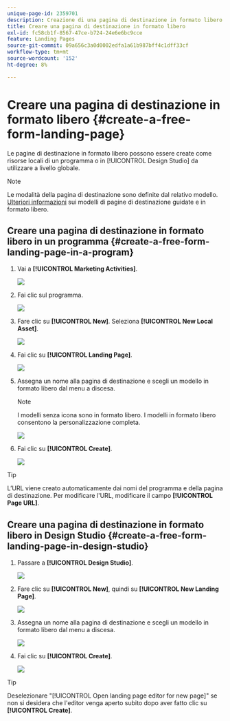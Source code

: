 ```yaml
---
unique-page-id: 2359701
description: Creazione di una pagina di destinazione in formato libero - Documentazione Marketo - Documentazione del prodotto
title: Creare una pagina di destinazione in formato libero
exl-id: fc58cb1f-8567-47ce-b724-24e6e6bc9cce
feature: Landing Pages
source-git-commit: 09a656c3a0d0002edfa1a61b987bff4c1dff33cf
workflow-type: tm+mt
source-wordcount: '152'
ht-degree: 8%

---
```


# Creare una pagina di destinazione in formato libero {#create-a-free-form-landing-page}

Le pagine di destinazione in formato libero possono essere create come risorse locali di un programma o in [!UICONTROL Design Studio] da utilizzare a livello globale.

>[!NOTE]
>
>Le modalità della pagina di destinazione sono definite dal relativo modello. [Ulteriori informazioni](/help/marketo/product-docs/demand-generation/landing-pages/understanding-landing-pages/understanding-free-form-vs-guided-landing-pages.md) sui modelli di pagine di destinazione guidate e in formato libero.

## Creare una pagina di destinazione in formato libero in un programma {#create-a-free-form-landing-page-in-a-program}

1. Vai a **[!UICONTROL Marketing Activities]**.

   ![](assets/login-marketing-activities.png)

1. Fai clic sul programma.

   ![](assets/image2015-5-19-12-3a46-3a47.png)

1. Fare clic su **[!UICONTROL New]**. Seleziona **[!UICONTROL New Local Asset]**.

   ![](assets/image2015-5-19-12-3a47-3a27.png)

1. Fai clic su **[!UICONTROL Landing Page]**.

   ![](assets/image2014-9-16-12-3a58-3a49.png)

1. Assegna un nome alla pagina di destinazione e scegli un modello in formato libero dal menu a discesa.

   >[!NOTE]
   >
   >I modelli senza icona sono in formato libero. I modelli in formato libero consentono la personalizzazione completa.

   ![](assets/image2015-5-19-12-3a51-3a13.png)

1. Fai clic su **[!UICONTROL Create]**.

   ![](assets/image2015-5-19-12-3a52-3a8.png)

>[!TIP]
>
>L’URL viene creato automaticamente dai nomi del programma e della pagina di destinazione. Per modificare l&#39;URL, modificare il campo **[!UICONTROL Page URL]**.

## Creare una pagina di destinazione in formato libero in Design Studio {#create-a-free-form-landing-page-in-design-studio}

1. Passare a **[!UICONTROL Design Studio]**.

   ![](assets/designstudio.png)

1. Fare clic su **[!UICONTROL New]**, quindi su **[!UICONTROL New Landing Page]**.

   ![](assets/image2014-9-16-13-3a0-3a43.png)

1. Assegna un nome alla pagina di destinazione e scegli un modello in formato libero dal menu a discesa.

   ![](assets/image2015-5-19-13-3a30-3a25.png)

1. Fai clic su **[!UICONTROL Create]**.

   ![](assets/image2015-5-19-13-3a33-3a43.png)

>[!TIP]
>
>Deselezionare &quot;[!UICONTROL Open landing page editor for new page]&quot; se non si desidera che l&#39;editor venga aperto subito dopo aver fatto clic su **[!UICONTROL Create]**.
